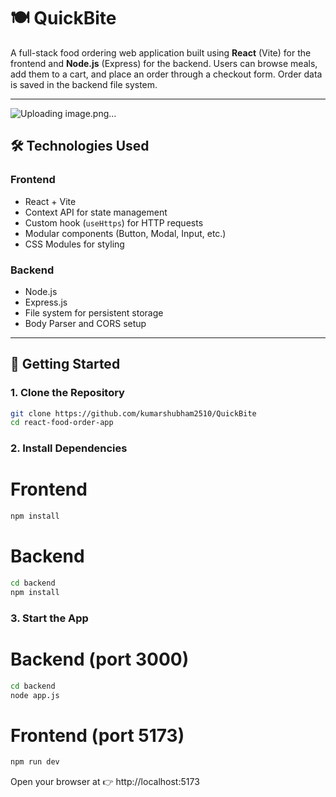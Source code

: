 # 🍽️ QuickBite

A full-stack food ordering web application built using **React** (Vite) for the frontend and **Node.js** (Express) for the backend. Users can browse meals, add them to a cart, and place an order through a checkout form. Order data is saved in the backend file system.

---
![Uploading image.png…]()


## 🛠️ Technologies Used

### Frontend
- React + Vite
- Context API for state management
- Custom hook (`useHttps`) for HTTP requests
- Modular components (Button, Modal, Input, etc.)
- CSS Modules for styling

### Backend
- Node.js
- Express.js
- File system for persistent storage
- Body Parser and CORS setup

---

## 🚀 Getting Started

### 1. Clone the Repository

```bash
git clone https://github.com/kumarshubham2510/QuickBite
cd react-food-order-app
```
### 2. Install Dependencies

# Frontend
```bash
npm install
```
# Backend
```bash
cd backend
npm install
```

### 3. Start the App
# Backend (port 3000)
```bash
cd backend
node app.js
```
# Frontend (port 5173)
```bash
npm run dev
```
Open your browser at 👉 http://localhost:5173
